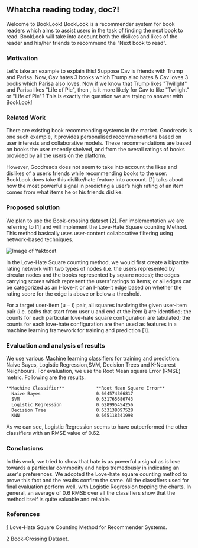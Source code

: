 ## Whatcha reading today, doc?!

Welcome to BookLook! BookLook is a recommender system for book readers which aims to assist users in the task of finding the next book to read. BookLook will take into account both the dislikes and likes of the reader and his/her friends to recommend the “Next book to read”. 

### Motivation

Let's take an example to explain this! Suppose Cav is friends with Trump and Parisa. Now, Cav hates 3 books which Trump also hates & Cav loves 3 books which Parisa also loves. Now if we know that Trump likes "Twilight" and Parisa likes "Life of Pie", then , is it more likely for Cav to like "Twilight" or "Life of Pie"? This is exactly the question we are trying to answer with BookLook!

### Related Work

There are existing book recommending systems in the market. Goodreads is one such example, it provides personalised recommendations based on user interests and collaborative models. These recommendations are based on books the user recently shelved, and from the overall ratings of books provided by all the users on the platform.

However, Goodreads does not seem to take into account the likes and dislikes of a user’s friends while recommending books to the user. BookLook does take this dislike/hate feature into account. [1] talks about how the most powerful signal in predicting a user’s high rating of an item comes from what items he or his friends dislike.

### Proposed solution

We plan to use the Book-crossing dataset [2]. For implementation we are referring to [1] and will implement the Love-Hate Square counting Method. This method basically uses user-content collaborative filtering using network-based techniques. 

![Image of Yaktocat](https://github.com/fnumegha/BookLook/lovehate.png)


In the Love-Hate Square counting method, we would first create a bipartite rating network with two types of nodes (i.e. the users represented by circular nodes and the books represented by square nodes); the edges carrying scores which represent the users’ ratings to items; or all edges can be categorized as an I-love-it or an I-hate-it edge based on whether the rating score for the edge is above or below a threshold.

For a target user-item (u − i) pair, all squares involving the given user-item pair (i.e. paths that start from user u and end at the item i) are identified; the counts for each particular love-hate square configuration are tabulated; the counts for each love-hate configuration are then used as features in a machine learning framework for training and prediction [1].

### Evaluation and analysis of results

We use various Machine learning classifiers for training and prediction: Naive Bayes, Logistic Regression,SVM, Decision Trees and K-Nearest Neighbours. For evaluation, we use the Root Mean square Error (RMSE) metric. Following are the results.

```markdown
**Machine Classifier**            **Root Mean Square Error**
  Naive Bayes                     0.664574366817
  SVM                             0.631765686743
  Logistic Regression             0.628995454256
  Decision Tree                   0.633138097528
  KNN                             0.665118341998
```
As we can see, Logistic Regression seems to have outperformed the other classifiers with an RMSE value of 0.62. 

### Conclusions
In this work, we tried to show that hate is as powerful a signal as is love towards a particular commodity and helps tremedously in indicating an user's preferences. We adopted the Love-hate square counting method to prove this fact and the results confirm the same. All the classifiers used for final evaluation perform well, with Logistic Regression topping the charts. In general, an average of 0.6 RMSE over all the classifiers show that the method itself is quite valuable and reliable.

### References
[1](http://proceedings.mlr.press/v18/kong12a/kong12a.pdf) Love-Hate Square Counting Method for Recommender Systems.

[2](http://www2.informatik.uni-freiburg.de/~cziegler/BX/) Book-Crossing Dataset.

